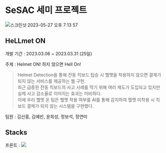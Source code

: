 # SeSAC 세미 프로젝트

![스크린샷 2023-05-27 오후 7 13 57](https://github.com/Youth787/Sesac_Semi/assets/90955152/cee23757-60c6-4464-ab10-19fe42e24a98)

## HeLLmet ON

개발 기간 : 2023.03.06 ~ 2023.03.31 (25일)

주제 : Helmet ON! 하지 않으면 Hell On!
> Helmet Detection을 통해 전동 킥보드 탑승 시 헬멧을 착용하지 않으면 결제가 되지 않는 서비스를 제공하는 웹 구현. \
최근 급증한 전동 킥보드의 사고 사례를 막기 위해 여러 제도가 도입되고 있지만 실제 사고 감소율로 이어지는 효과는 미비하다. \
이에 우리 헬멧 온 팀은 헬멧 착용 여부를 AI를 통해 감지하여 헬멧 미착용 시 킥보드 결제가 되지 않는 시스템을 구현했다. 

팀원 : 김선홍, 김예빈, 윤희성, 정보석, 정연미

## Stacks 

프론트 :  <img src="https://img.shields.io/badge/html5-#E34F26?style=for-the-badge&logo=html5&logoColor=white">

